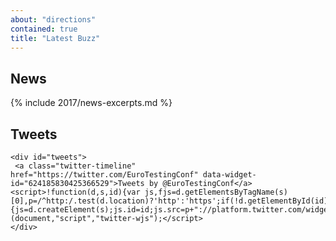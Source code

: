 ```yaml
---
about: "directions"
contained: true
title: "Latest Buzz"
---
```


<div class="col-md-6 col-xs-12">

   <hgroup>
       <h2>News<br>
   <span></span></h2>
     </hgroup>

  {% include 2017/news-excerpts.md %}

</div>

<div class="col-md-6 col-xs-12">
	<hgroup>
	 <h2>Tweets<br>
	 <span></span>
	</h2>
	</hgroup>

	<div id="tweets">
	 <a class="twitter-timeline" href="https://twitter.com/EuroTestingConf" data-widget-id="624185830425366529">Tweets by @EuroTestingConf</a> <script>!function(d,s,id){var js,fjs=d.getElementsByTagName(s)[0],p=/^http:/.test(d.location)?'http':'https';if(!d.getElementById(id)){js=d.createElement(s);js.id=id;js.src=p+"://platform.twitter.com/widgets.js";fjs.parentNode.insertBefore(js,fjs);}}(document,"script","twitter-wjs");</script>
	</div>
</div>
